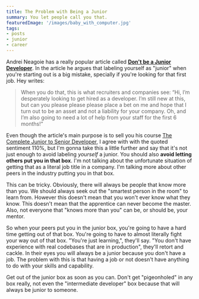 ```yaml
---
title: The Problem with Being a Junior
summary: You let people call you that.
featuredImage: '/images/baby_with_computer.jpg'
tags:
- posts
- junior
- career
---
```


Andrei Neagoie has a really popular article called [**Don't be a Junior Developer**](https://zerotomastery.io/blog/dont-be-a-junior-developer/?utm_source=medium&utm_medium=dont-be-junior-the-roadmap). In the article he argues that labeling yourself as "junior" when you're starting out is a big mistake, specially if you're looking for that first job. Hey writes:

> When you do that, this is what recruiters and companies see: “Hi, I’m desperately looking to get hired as a developer. I’m still new at this, but can you please please please place a bet on me and hope that I turn out to be an asset and not a liability for your company. Oh, and I’m also going to need a lot of help from your staff for the first 6 months!”

Even though the article's main purpose is to sell you his course [The Complete Junior to Senior Developer](https://academy.zerotomastery.io/p/the-complete-junior-to-senior-web-developer-roadmap), I agree with with the quoted sentiment 110%, but I'm gonna take this a little further and say that it's not just enough to avoid labeling *yourself* a junior. You should also **avoid letting others put you in that box**. I'm not talking about the unfortunate situation of getting that as a literal job title in a company. I'm talking more about other peers in the industry putting you in that box.

This can be tricky. Obviously, there will always be people that know more than you. We should always seek out the "smartest person in the room" to learn from. However this doesn't mean that you won't ever know what they know. This doesn't mean that the apprentice can never become the master. Also, not everyone that "knows more than you" can be, or should be, your mentor.

So when your peers put you in the junior box, you're going to have a hard time getting out of that box. You're going to have to almost literally fight your way out of that box. "You're just learning,", they'll say. "You don't have experience with real codebases that are in production", they'll retort and cackle. In their eyes you will always be a junior because you don't have a job. The problem with this is that having a job or not doesn't have anything to do with your skills and capability.

Get out of the junior box as soon as you can. Don't get "pigeonholed" in any box really, not even the "intermediate developer" box because that will always be junior to someone. 

